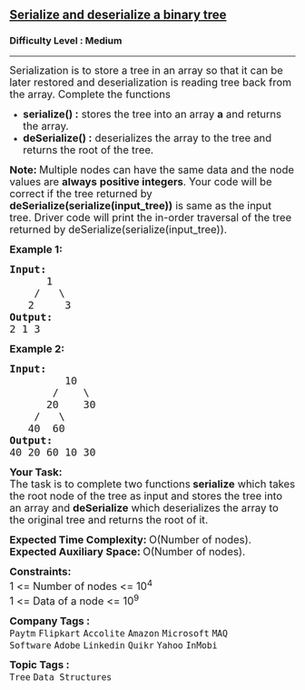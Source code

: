 <h2><a href="https://www.geeksforgeeks.org/problems/serialize-and-deserialize-a-binary-tree/1?page=4&category=Tree,Binary%20Search%20Tree&difficulty=Easy,Medium&sortBy=submissions">Serialize and deserialize a binary tree</a></h2><h3>Difficulty Level : Medium</h3><hr><div class="problems_problem_content__Xm_eO"><p><span style="font-size: 18px;">Serialization is to store a tree in an array so that it can be later restored and deserialization is reading tree back from the array. Complete the functions</span></p>
<ul>
<li><span style="font-size: 18px;"><strong>serialize() :</strong>&nbsp;stores the tree into an array <strong>a</strong> and returns the array.</span></li>
<li><span style="font-size: 18px;"><strong>deSerialize() :</strong> deserializes the array to the tree and returns the root of the tree.</span></li>
</ul>
<p><span style="font-size: 18px;"><strong>Note: </strong>Multiple nodes can have the same data and the node values are <strong>always</strong> <strong>positive integers</strong>. Your code will be correct if the tree returned by <strong>deSerialize(serialize(input_tree))</strong> is same as the input tree. Driver code will print the in-order traversal of the tree returned by </span><span style="font-size: 18px;">deSerialize(serialize(input_tree)).</span></p>
<p><span style="font-size: 18px;"><strong>Example 1:</strong></span></p>
<pre><span style="font-size: 18px;"><strong>Input:
</strong>&nbsp; &nbsp;&nbsp; &nbsp;1
 &nbsp; &nbsp;/&nbsp; &nbsp;\
 &nbsp;&nbsp;2&nbsp; &nbsp;&nbsp;&nbsp;3
<strong>Output: <br></strong>2 1 3</span>
</pre>
<p><span style="font-size: 18px;"><strong>Example 2:</strong></span></p>
<pre><span style="font-size: 18px;"><strong>Input:
</strong>&nbsp; &nbsp; &nbsp; &nbsp; &nbsp;10
 &nbsp; &nbsp; &nbsp;&nbsp;/ &nbsp; &nbsp;\
 &nbsp; &nbsp;  20&nbsp; &nbsp; 30
 &nbsp;  /&nbsp;&nbsp; \
 &nbsp; 40&nbsp; 60
<strong>Output: <br></strong>40 20 60 10 30
</span></pre>
<p><span style="font-size: 18px;"><strong>Your Task:</strong><br>The task is to complete two&nbsp;functions<strong> serialize</strong> which takes the root node of the tree as input and stores the tree into an array&nbsp;and <strong>deSerialize</strong> which deserializes the array to the original tree and returns the root of it.</span></p>
<p><span style="font-size: 18px;"><strong>Expected Time Complexity:&nbsp;</strong>O(Number of nodes).<br><strong>Expected Auxiliary Space:&nbsp;</strong>O(Number of nodes).</span></p>
<p><span style="font-size: 18px;"><strong>Constraints:</strong><br>1 &lt;= Number of nodes &lt;= 10<sup>4</sup><br>1 &lt;= Data of a node &lt;= 10<sup>9</sup></span></p></div><p><span style=font-size:18px><strong>Company Tags : </strong><br><code>Paytm</code>&nbsp;<code>Flipkart</code>&nbsp;<code>Accolite</code>&nbsp;<code>Amazon</code>&nbsp;<code>Microsoft</code>&nbsp;<code>MAQ Software</code>&nbsp;<code>Adobe</code>&nbsp;<code>Linkedin</code>&nbsp;<code>Quikr</code>&nbsp;<code>Yahoo</code>&nbsp;<code>InMobi</code>&nbsp;<br><p><span style=font-size:18px><strong>Topic Tags : </strong><br><code>Tree</code>&nbsp;<code>Data Structures</code>&nbsp;